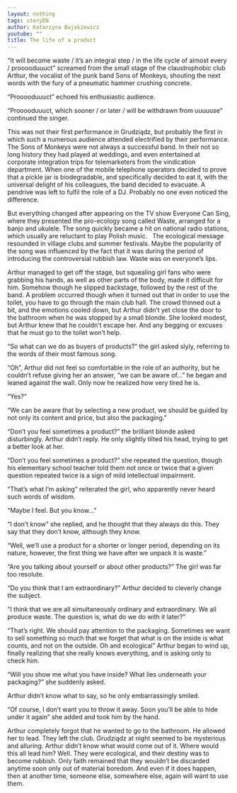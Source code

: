 ```yaml
---
layout: nothing
tags: storyEN
author: Katarzyna Bujakiewicz
youtube: ""
title: The life of a product
---
```

 “It will become waste / it’s an integral step / in the life cycle of almost every / prooooduuuct” screamed from the small stage of the claustrophobic club Arthur, the vocalist of the punk band Sons of Monkeys, shouting the next words with the fury of a pneumatic hammer crushing concrete.

“Prooooduuuct” echoed his enthusiastic audience.

“Prooooduuuct, which sooner / or later / will be withdrawn from uuuuuse” continued the singer.

This was not their first performance in Grudziądz, but probably the first in which such a numerous audience attended electrified by their performance. The Sons of Monkeys were not always a successful band. In their not so long history they had played at weddings, and even entertained at corporate integration trips for telemarketers from the vindication department. When one of the mobile telephone operators decided to prove that a pickle jar is biodegradable, and specifically decided to eat it, with the universal delight of his colleagues, the band decided to evacuate. A pendrive was left to fulfil the role of a DJ. Probably no one even noticed the difference.

But everything changed after appearing on the TV show Everyone Can Sing, where they presented the pro-ecology song called Waste, arranged for a banjo and ukulele. The song quickly became a hit on national radio stations, which usually are reluctant to play Polish music.  
The ecological message resounded in village clubs and summer festivals. Maybe the popularity of the song was influenced by the fact that it was during the period of introducing the controversial rubbish law. Waste was on everyone’s lips.

Arthur managed to get off the stage, but squealing girl fans who were grabbing his hands, as well as other parts of the body, made it difficult for him. Somehow though he slipped backstage, followed by the rest of the band. A problem occurred though when it turned out that in order to use the toilet, you have to go through the main club hall. The crowd thinned out a bit, and the emotions cooled down, but Arthur didn’t yet close the door to the bathroom when he was stopped by a small blonde. She looked modest, but Arthur knew that he couldn’t escape her. And any begging or excuses that he must go to the toilet won’t help.

“So what can we do as buyers of products?” the girl asked slyly, referring to the words of their most famous song.

“Oh”, Arthur did not feel so comfortable in the role of an authority, but he couldn’t refuse giving her an answer, “we can be aware of...” he began and leaned against the wall. Only now he realized how very tired he is.

“Yes?”

“We can be aware that by selecting a new product, we should be guided by not only its content and price, but also the packaging.”

“Don’t you feel sometimes a product?” the brilliant blonde asked disturbingly.
Arthur didn’t reply. He only slightly tilted his head, trying to get a better look at her.

“Don’t you feel sometimes a product?” she repeated the question, though his elementary school teacher told them not once or twice that a given question repeated twice is a sign of mild intellectual impairment.

“That’s what I’m asking” reiterated the girl, who apparently never heard such words of wisdom.

“Maybe I feel. But you know...”

“I don’t know” she replied, and he thought that they always do this. They say that they don’t know, although they know.

“Well, we’ll use a product for a shorter or longer period, depending on its nature, however, the first thing we have after we unpack it is waste.”

“Are you talking about yourself or about other products?” The girl was far too resolute.

“Do you think that I am extraordinary?” Arthur decided to cleverly change the subject.

“I think that we are all simultaneously ordinary and extraordinary. We all produce waste. The question is, what do we do with it later?”

“That’s right. We should pay attention to the packaging. Sometimes we want to sell something so much that we forget that what is on the inside is what counts, and not on the outside. Oh and ecological” Arthur began to wind up, finally realizing that she really knows everything, and is asking only to check him.

“Will you show me what you have inside? What lies underneath your packaging?” she suddenly asked.

Arthur didn’t know what to say, so he only embarrassingly smiled.

“Of course, I don’t want you to throw it away. Soon you’ll be able to hide under it again” she added and took him by the hand.

Arthur completely forgot that he wanted to go to the bathroom. He allowed her to lead. They left the club. Grudziądz at night seemed to be mysterious and alluring. Arthur didn’t know what would come out of it. Where would this all lead him? Well. They were ecological, and their destiny was to become rubbish. Only faith remained that they wouldn’t be discarded anytime soon only out of material boredom. And even if it does happen, then at another time, someone else, somewhere else, again will want to use them.